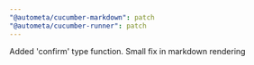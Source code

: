 ```yaml
---
"@autometa/cucumber-markdown": patch
"@autometa/cucumber-runner": patch
---
```


Added 'confirm' type function. Small fix in markdown rendering
